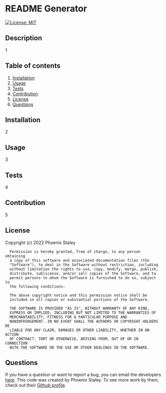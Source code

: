 # README Generator
  [![License: MIT](https://img.shields.io/badge/License-MIT-yellow.svg)](https://opensource.org/licenses/MIT)

  ## Description

  1
  
  ## Table of contents
  
  1. [Installation](#installation)
  2. [Usage](#usage)
  3. [Tests](#tests)
  4. [Contribution](#contribution)
  5. [License](#license)
  6. [Questions](#questions)
  
  ## Installation
  
  2
  
  ## Usage
  
  3
  
  ## Tests
  
  4
  
  ## Contribution
  
  5

  ## License

  Copyright (c) 2022 Phoenix Staley

      Permission is hereby granted, free of charge, to any person obtaining
      a copy of this software and associated documentation files (the
      "Software"), to deal in the Software without restriction, including
      without limitation the rights to use, copy, modify, merge, publish,
      distribute, sublicense, and/or sell copies of the Software, and to
      permit persons to whom the Software is furnished to do so, subject to
      the following conditions:
      
      The above copyright notice and this permission notice shall be
      included in all copies or substantial portions of the Software.
      
      THE SOFTWARE IS PROVIDED "AS IS", WITHOUT WARRANTY OF ANY KIND,
      EXPRESS OR IMPLIED, INCLUDING BUT NOT LIMITED TO THE WARRANTIES OF
      MERCHANTABILITY, FITNESS FOR A PARTICULAR PURPOSE AND
      NONINFRINGEMENT. IN NO EVENT SHALL THE AUTHORS OR COPYRIGHT HOLDERS BE
      LIABLE FOR ANY CLAIM, DAMAGES OR OTHER LIABILITY, WHETHER IN AN ACTION
      OF CONTRACT, TORT OR OTHERWISE, ARISING FROM, OUT OF OR IN CONNECTION
      WITH THE SOFTWARE OR THE USE OR OTHER DEALINGS IN THE SOFTWARE.
  
  ## Questions
  
  If you have a question or want to report a bug, you can email the developers [here](mailto:phoenixstaley_developer@outlook.com).
  This code was created by Phoenix Staley. To see more work by them, check out their [Github profile](https://github.com/Phoenix-Staley).